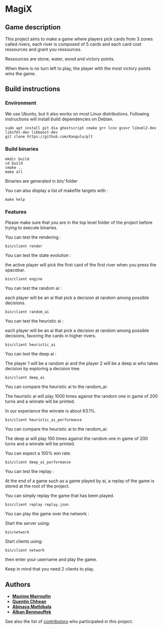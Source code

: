 # MagiX

## Game description

This project aims to make a game where players pick cards from 3 zones called rivers, each river is composed of 5 cards and each card cost ressources and grant you ressources.

Ressources are stone, water, wood and victory points.

When there is no turn left to play, the player with the most victory points wins the game. 

## Build instructions

### Environment

We use Ubuntu, but it also works on most Linux distributions.
Following instructions will install build dependencies on Debian.

```
sudo apt install git dia ghostscript cmake g++ lcov gcovr libxml2-dev libsfml-dev libboost-dev
git clone https://github.com/Kangulu/plt
```

### Build binaries

```
mkdir build
cd build
cmake ..
make all
```

Binaries are generated in *bin/* folder

You can also display a list of makefile targets with :
```
make help
```

### Features
Please make sure that you are in the top level folder of the project before trying to execute binaries.

You can test the rendering :
```
bin/client render
```

You can test the state evolution :

the active player will pick the first card of the first river when you press the spacebar.
```
bin/client engine
```

You can test the random ai :

each player will be an ai that pick a decision at random among possible decisions.
```
bin/client random_ai
```

You can test the heuristic ai :

each player will be an ai that pick a decision at random among possible decisions, favoring the cards in higher rivers.
```
bin/client heuristic_ai
```

You can test the deep ai :

The player 1 will be a random ai and the player 2 will be a deep ai who takes decision by exploring a decision tree.
```
bin/client deep_ai
```

You can compare the heuristic ai to the random_ai:

The heuristic ai will play 1000 times against the random one in game of 200 turns and a winrate will be printed.

In our experiance the winrate is about 63.1%.
```
bin/client heuristic_ai_performance
```

You can compare the heuristic ai to the random_ai:

The deep ai will play 100 times against the random one in game of 200 turns and a winrate will be printed.

You can expect a 100% win rate.
```
bin/client deep_ai_performance
```

You can test the replay :

At the end of a game such as a game played by ai, a replay of the game is stored at the root of the project.

You can simply replay the game that has been played.
```
bin/client replay replay.json
```

You can play the game over the network :

Start the server using:
```
bin/network
```

Start clients using:
```
bin/client network
```
then enter your username and play the game.

Keep in mind that you need 2 clients to play.


## Authors

* [**Maxime Marroufin**](https://github.com/Marroufin)
* [**Quentin Chhean**](https://github.com/quenchhe)
* [**Abinaya Mathibala**](https://github.com/AbinayaM-coder)
* [**Alban Benmouffek**](https://github.com/sonibla)

See also the list of [contributors](https://github.com/sonibla/plt/contributors) who participated in this project.

